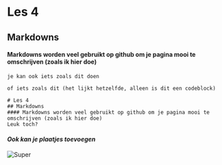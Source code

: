 # Les 4
## Markdowns

#### Markdowns worden veel gebruikt op github om je pagina mooi te omschrijven (zoals ik hier doe)

` je kan ook iets zoals dit doen `


` of iets zoals dit (het lijkt hetzelfde, alleen is dit een codeblock) `

``` 
# Les 4 
## Markdowns 
#### Markdowns worden veel gebruikt op github om je pagina mooi te omschrijven (zoals ik hier doe)
Leuk toch?
```

#### _Ook kan je plaatjes toevoegen_

![Super](https://media.tenor.com/xKJ0blGgIlQAAAAM/dance-happy.gif)


